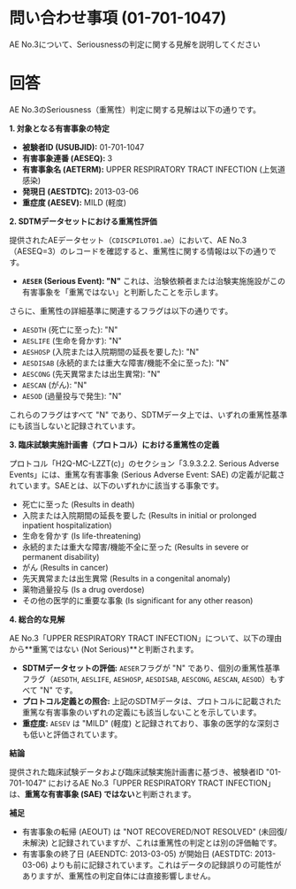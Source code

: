# 問い合わせ事項 (01-701-1047)
AE No.3について、Seriousnessの判定に関する見解を説明してください

# 回答
AE No.3のSeriousness（重篤性）判定に関する見解は以下の通りです。

**1. 対象となる有害事象の特定**

*   **被験者ID (USUBJID):** 01-701-1047
*   **有害事象連番 (AESEQ):** 3
*   **有害事象名 (AETERM):** UPPER RESPIRATORY TRACT INFECTION (上気道感染)
*   **発現日 (AESTDTC):** 2013-03-06
*   **重症度 (AESEV):** MILD (軽度)

**2. SDTMデータセットにおける重篤性評価**

提供されたAEデータセット（`CDISCPILOT01.ae`）において、AE No.3（AESEQ=3）のレコードを確認すると、重篤性に関する情報は以下の通りです。

*   **`AESER` (Serious Event): "N"**
    これは、治験依頼者または治験実施施設がこの有害事象を「重篤ではない」と判断したことを示します。

さらに、重篤性の詳細基準に関連するフラグは以下の通りです。
*   `AESDTH` (死亡に至った): "N"
*   `AESLIFE` (生命を脅かす): "N"
*   `AESHOSP` (入院または入院期間の延長を要した): "N"
*   `AESDISAB` (永続的または重大な障害/機能不全に至った): "N"
*   `AESCONG` (先天異常または出生異常): "N"
*   `AESCAN` (がん): "N"
*   `AESOD` (過量投与で発生): "N"

これらのフラグはすべて "N" であり、SDTMデータ上では、いずれの重篤性基準にも該当しないと記録されています。

**3. 臨床試験実施計画書（プロトコル）における重篤性の定義**

プロトコル「H2Q-MC-LZZT(c)」のセクション「3.9.3.2.2. Serious Adverse Events」には、重篤な有害事象 (Serious Adverse Event: SAE) の定義が記載されています。SAEとは、以下のいずれかに該当する事象です。

*   死亡に至った (Results in death)
*   入院または入院期間の延長を要した (Results in initial or prolonged inpatient hospitalization)
*   生命を脅かす (Is life-threatening)
*   永続的または重大な障害/機能不全に至った (Results in severe or permanent disability)
*   がん (Results in cancer)
*   先天異常または出生異常 (Results in a congenital anomaly)
*   薬物過量投与 (Is a drug overdose)
*   その他の医学的に重要な事象 (Is significant for any other reason)

**4. 総合的な見解**

AE No.3「UPPER RESPIRATORY TRACT INFECTION」について、以下の理由から**重篤ではない (Not Serious)**と判断されます。

*   **SDTMデータセットの評価:** `AESER`フラグが "N" であり、個別の重篤性基準フラグ（`AESDTH`, `AESLIFE`, `AESHOSP`, `AESDISAB`, `AESCONG`, `AESCAN`, `AESOD`）もすべて "N" です。
*   **プロトコル定義との照合:** 上記のSDTMデータは、プロトコルに記載された重篤な有害事象のいずれの定義にも該当しないことを示しています。
*   **重症度:** `AESEV` は "MILD" (軽度) と記録されており、事象の医学的な深刻さも低いと評価されています。

**結論**

提供された臨床試験データおよび臨床試験実施計画書に基づき、被験者ID "01-701-1047" におけるAE No.3「UPPER RESPIRATORY TRACT INFECTION」は、**重篤な有害事象 (SAE) ではない**と判断されます。

**補足**
*   有害事象の転帰 (AEOUT) は "NOT RECOVERED/NOT RESOLVED" (未回復/未解決) と記録されていますが、これは重篤性の判定とは別の評価軸です。
*   有害事象の終了日 (AEENDTC: 2013-03-05) が開始日 (AESTDTC: 2013-03-06) よりも前に記録されています。これはデータの記録誤りの可能性がありますが、重篤性の判定自体には直接影響しません。